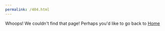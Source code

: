 ```yaml
---
permalink: /404.html
---
```


Whoops! We couldn't find that page!
Perhaps you'd like to go back to [Home](https://acquaa-org.github.io/acquaa/)
